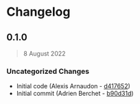 # Changelog

## 0.1.0

> 8 August 2022

### Uncategorized Changes

- Initial code (Alexis Arnaudon - [d417652](https://bbpgitlab.epfl.ch/neuromath/NeuroCollage/-/commit/d417652e36c58cac7aa8171d1d77a6733dd09332))
- Initial commit (Adrien Berchet - [b90d31d](https://bbpgitlab.epfl.ch/neuromath/NeuroCollage/-/commit/b90d31d60661873dab4c2bd217bb42ab7cbd28bc))
